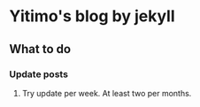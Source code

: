 # Yitimo's blog by jekyll

## What to do

### Update posts

1. Try update per week. At least two per months.
